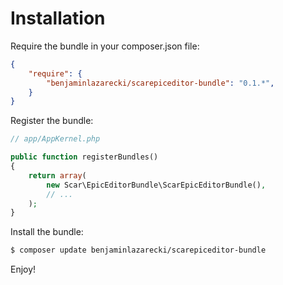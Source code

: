 # Installation

Require the bundle in your composer.json file:

``` json
{
    "require": {
        "benjaminlazarecki/scarepiceditor-bundle": "0.1.*",
    }
}
```

Register the bundle:

``` php
// app/AppKernel.php

public function registerBundles()
{
    return array(
        new Scar\EpicEditorBundle\ScarEpicEditorBundle(),
        // ...
    );
}
```

Install the bundle:

``` bash
$ composer update benjaminlazarecki/scarepiceditor-bundle
```

Enjoy!
